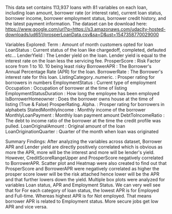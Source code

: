 This data set contains 113,937 loans with 81 variables on each loan, including loan amount, borrower rate (or interest rate), current loan status, borrower income, borrower employment status, borrower credit history, and the latest payment information. The dataset can be download here: https://www.google.com/url?q=https://s3.amazonaws.com/udacity-hosted-downloads/ud651/prosperLoanData.csv&sa=D&ust=1547358770029000


Variables Explored:
Term : Amount of month customers opted for loan
LoanStatus : Current status of the loan like chargedoff, completed, defauted etc...
LenderYield : The Lender yield on the loan. Lender yield is equal to the interest rate on the loan less the servicing fee.
ProsperScore : Risk Factor score from 1 to 10. 10 being least risky
BorrowerAPR : The Borrower's Annual Percentage Rate (APR) for the loan.
BorrowerRate : The Borrower's interest rate for this loan.
ListingCategory..numeric. : Prosper rating for borrowers in numbers
EmploymentStatus : Current type of employment
Occupation : Occupation of borrower at the time of listing
EmploymentStatusDuration : How long the employee has been employed
IsBorrowerHomeowner : Does the borrower owns house at the time of listing (True & False)
ProsperRating..Alpha. : Prosper rating for borrowers in alphabets
StatedMonthlyIncome : Monthly income of the borrower
MonthlyLoanPayment : Monthly loan payment amount
DebtToIncomeRatio : The debt to income ratio of the borrower at the time the credit profile was pulled.
LoanOriginalAmount : Original amount of the loan
LoanOriginationQuarter : Quarter of the month when loan was originated





Summary Findings:
After analyzing the variables across dataset, Borrower APR and Lender yield are directly positively correlated which is obvious as more the APR, more will be the interest and more will be lender's yield. However, CreditScoreRangeUpper and ProsperScore negatively correlated to BorrowerAPR. 
Scatter plot and Heatmap were also created to find out that ProsperScore and BorrowerAPR were negatively correlated as higher the prosper score lower will be the risk attached hence lower will be the APR and that further lowers down the yield.
Multiple box plots were analyzed for variables Loan status, APR and Employment Status. We can very well see that for For each category of loan status, the lowest APR is for Employed and Full-time. Whereas highest APR is for Not employed. That means borrower APR is related to Employment status. More secure jobs get low APR and vice versa.
